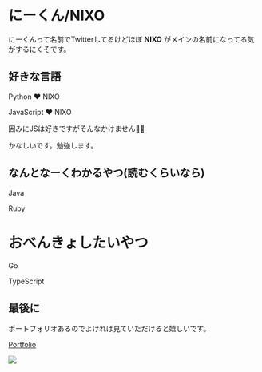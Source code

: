 # にーくん/NIXO

にーくんって名前でTwitterしてるけどほぼ **NIXO** がメインの名前になってる気がするにくそです。

## 好きな言語

Python ❤ NIXO

JavaScript ❤ NIXO

因みにJSは好きですがそんなかけません🥺🥺

かなしいです。勉強します。

## なんとなーくわかるやつ(読むくらいなら)

Java

Ruby

# おべんきょしたいやつ

Go

TypeScript


## 最後に
ポートフォリオあるのでよければ見ていただけると嬉しいです。

[Portfolio](https://nixo.jp/)

![](https://komarev.com/ghpvc/?username=NIKUNzero)
